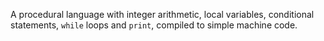 A procedural language with integer arithmetic, local variables, conditional statements, `while` loops and `print`, compiled to simple machine code.
